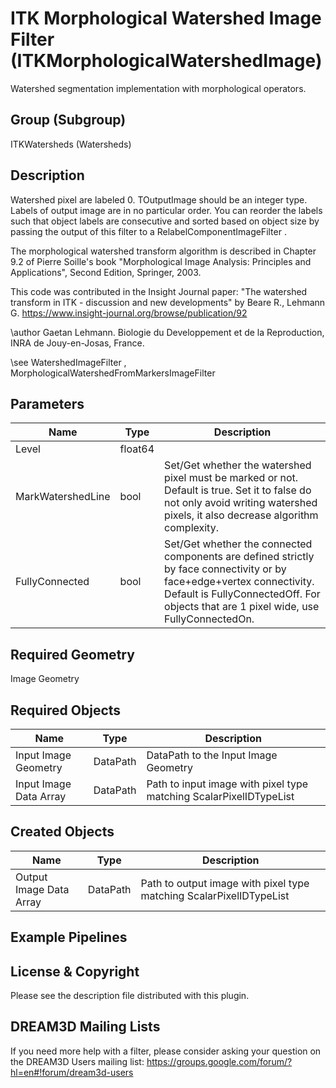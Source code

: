 # ITK Morphological Watershed Image Filter (ITKMorphologicalWatershedImage)

Watershed segmentation implementation with morphological operators.

## Group (Subgroup)

ITKWatersheds (Watersheds)

## Description

Watershed pixel are labeled 0. TOutputImage should be an integer type. Labels of output image are in no particular order. You can reorder the labels such that object labels are consecutive and sorted based on object size by passing the output of this filter to a RelabelComponentImageFilter .

The morphological watershed transform algorithm is described in Chapter 9.2 of Pierre Soille's book "Morphological Image Analysis:
Principles and Applications", Second Edition, Springer, 2003.

This code was contributed in the Insight Journal paper: "The watershed transform in ITK - discussion and new developments" by Beare R., Lehmann G. https://www.insight-journal.org/browse/publication/92 

\author Gaetan Lehmann. Biologie du Developpement et de la Reproduction, INRA de Jouy-en-Josas, France.


\see WatershedImageFilter , MorphologicalWatershedFromMarkersImageFilter

## Parameters

| Name | Type | Description |
|------|------|-------------|
| Level | float64 |  |
| MarkWatershedLine | bool | Set/Get whether the watershed pixel must be marked or not. Default is true. Set it to false do not only avoid writing watershed pixels, it also decrease algorithm complexity. |
| FullyConnected | bool | Set/Get whether the connected components are defined strictly by face connectivity or by face+edge+vertex connectivity. Default is FullyConnectedOff. For objects that are 1 pixel wide, use FullyConnectedOn. |

## Required Geometry

Image Geometry

## Required Objects

| Name |Type | Description |
|-----|------|-------------|
| Input Image Geometry | DataPath | DataPath to the Input Image Geometry |
| Input Image Data Array | DataPath | Path to input image with pixel type matching ScalarPixelIDTypeList |

## Created Objects

| Name |Type | Description |
|-----|------|-------------|
| Output Image Data Array | DataPath | Path to output image with pixel type matching ScalarPixelIDTypeList |

## Example Pipelines


## License & Copyright

Please see the description file distributed with this plugin.


## DREAM3D Mailing Lists

If you need more help with a filter, please consider asking your question on the DREAM3D Users mailing list:
https://groups.google.com/forum/?hl=en#!forum/dream3d-users


